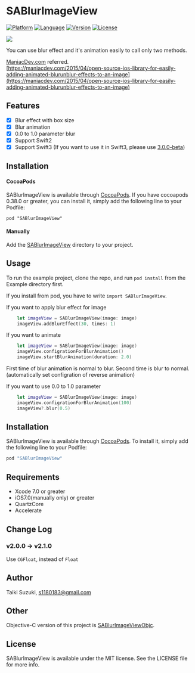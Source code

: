 # SABlurImageView

[![Platform](http://img.shields.io/badge/platform-ios-blue.svg?style=flat
)](https://developer.apple.com/iphone/index.action)
[![Language](http://img.shields.io/badge/language-swift-brightgreen.svg?style=flat
)](https://developer.apple.com/swift)
[![Version](https://img.shields.io/cocoapods/v/SABlurImageView.svg?style=flat)](http://cocoapods.org/pods/SABlurImageView)
[![License](https://img.shields.io/cocoapods/l/SABlurImageView.svg?style=flat)](http://cocoapods.org/pods/SABlurImageView)

![](./SampleImage/sample.gif)

You can use blur effect and it's animation easily to call only two methods.

[ManiacDev.com](https://maniacdev.com/) referred.  
[https://maniacdev.com/2015/04/open-source-ios-library-for-easily-adding-animated-blurunblur-effects-to-an-image](https://maniacdev.com/2015/04/open-source-ios-library-for-easily-adding-animated-blurunblur-effects-to-an-image)

## Features

- [x] Blur effect with box size
- [x] Blur animation
- [x] 0.0 to 1.0 parameter blur
- [x] Support Swift2
- [x] Support Swift3 (If you want to use it in Swift3, please use [3.0.0-beta](https://github.com/szk-atmosphere/SABlurImageView/tree/3.0.0-beta))

## Installation

#### CocoaPods

SABlurImageView is available through [CocoaPods](http://cocoapods.org). If you have cocoapods 0.38.0 or greater, you can install
it, simply add the following line to your Podfile:

    pod "SABlurImageView"

#### Manually

Add the [SABlurImageView](./SABlurImageView) directory to your project.

## Usage

To run the example project, clone the repo, and run `pod install` from the Example directory first.

If you install from pod, you have to write `import SABlurImageView`.

If you want to apply blur effect for image

```swift
	let imageView = SABlurImageView(image: image)
	imageView.addBlurEffect(30, times: 1)
```

If you want to animate

```swift
	let imageView = SABlurImageView(image: image)
	imageView.configrationForBlurAnimation()
	imageView.startBlurAnimation(duration: 2.0)
```

First time of blur animation is normal to blur. Second time is blur to normal. (automatically set configration of reverse animation)

If you want to use 0.0 to 1.0 parameter

```swift
	let imageView = SABlurImageView(image: image)
	imageView.configrationForBlurAnimation(100)
	imageView?.blur(0.5)
```

## Installation

SABlurImageView is available through [CocoaPods](http://cocoapods.org). To install
it, simply add the following line to your Podfile:

```ruby
pod "SABlurImageView"
```
## Requirements

- Xcode 7.0 or greater
- iOS7.0(manually only) or greater
- QuartzCore
- Accelerate

## Change Log

### v2.0.0 -> v2.1.0

Use `CGFloat`, instead of `Float`

## Author

Taiki Suzuki, s1180183@gmail.com

## Other

Objective-C version of this project is [SABlurImageViewObjc](https://github.com/szk-atmosphere/SABlurImageViewObjc).

## License

SABlurImageView is available under the MIT license. See the LICENSE file for more info.
